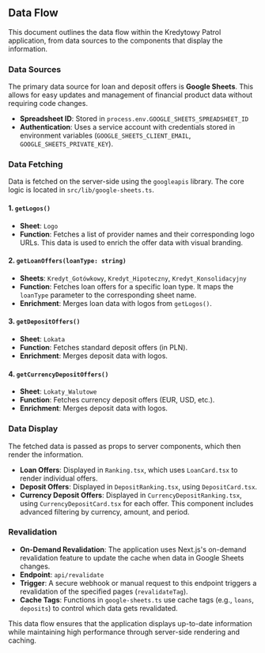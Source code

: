 ## Data Flow
This document outlines the data flow within the Kredytowy Patrol application, from data sources to the components that display the information.

### Data Sources
The primary data source for loan and deposit offers is **Google Sheets**. This allows for easy updates and management of financial product data without requiring code changes.

- **Spreadsheet ID**: Stored in `process.env.GOOGLE_SHEETS_SPREADSHEET_ID`
- **Authentication**: Uses a service account with credentials stored in environment variables (`GOOGLE_SHEETS_CLIENT_EMAIL`, `GOOGLE_SHEETS_PRIVATE_KEY`).

### Data Fetching
Data is fetched on the server-side using the `googleapis` library. The core logic is located in `src/lib/google-sheets.ts`.

#### 1. **`getLogos()`**
- **Sheet**: `Logo`
- **Function**: Fetches a list of provider names and their corresponding logo URLs. This data is used to enrich the offer data with visual branding.

#### 2. **`getLoanOffers(loanType: string)`**
- **Sheets**: `Kredyt_Gotówkowy`, `Kredyt_Hipoteczny`, `Kredyt_Konsolidacyjny`
- **Function**: Fetches loan offers for a specific loan type. It maps the `loanType` parameter to the corresponding sheet name.
- **Enrichment**: Merges loan data with logos from `getLogos()`.

#### 3. **`getDepositOffers()`**
- **Sheet**: `Lokata`
- **Function**: Fetches standard deposit offers (in PLN).
- **Enrichment**: Merges deposit data with logos.

#### 4. **`getCurrencyDepositOffers()`**
- **Sheet**: `Lokaty_Walutowe`
- **Function**: Fetches currency deposit offers (EUR, USD, etc.).
- **Enrichment**: Merges deposit data with logos.

### Data Display
The fetched data is passed as props to server components, which then render the information.

- **Loan Offers**: Displayed in `Ranking.tsx`, which uses `LoanCard.tsx` to render individual offers.
- **Deposit Offers**: Displayed in `DepositRanking.tsx`, using `DepositCard.tsx`.
- **Currency Deposit Offers**: Displayed in `CurrencyDepositRanking.tsx`, using `CurrencyDepositCard.tsx` for each offer. This component includes advanced filtering by currency, amount, and period.

### Revalidation
- **On-Demand Revalidation**: The application uses Next.js's on-demand revalidation feature to update the cache when data in Google Sheets changes.
- **Endpoint**: `api/revalidate`
- **Trigger**: A secure webhook or manual request to this endpoint triggers a revalidation of the specified pages (`revalidateTag`).
- **Cache Tags**: Functions in `google-sheets.ts` use cache tags (e.g., `loans`, `deposits`) to control which data gets revalidated.

This data flow ensures that the application displays up-to-date information while maintaining high performance through server-side rendering and caching.

